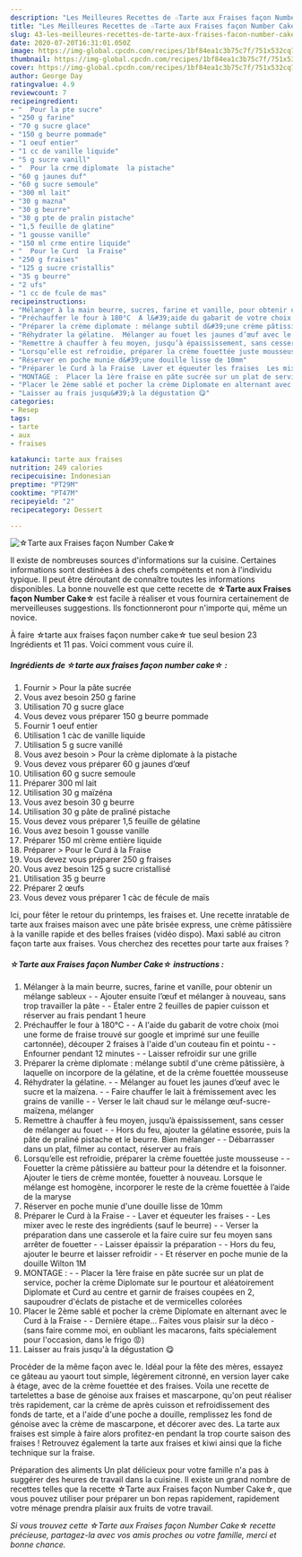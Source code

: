 ```yaml
---
description: "Les Meilleures Recettes de ☆Tarte aux Fraises façon Number Cake☆"
title: "Les Meilleures Recettes de ☆Tarte aux Fraises façon Number Cake☆"
slug: 43-les-meilleures-recettes-de-tarte-aux-fraises-facon-number-cake
date: 2020-07-20T16:31:01.050Z
image: https://img-global.cpcdn.com/recipes/1bf84ea1c3b75c7f/751x532cq70/☆tarte-aux-fraises-facon-number-cake☆-photo-principale-de-la-recette.jpg
thumbnail: https://img-global.cpcdn.com/recipes/1bf84ea1c3b75c7f/751x532cq70/☆tarte-aux-fraises-facon-number-cake☆-photo-principale-de-la-recette.jpg
cover: https://img-global.cpcdn.com/recipes/1bf84ea1c3b75c7f/751x532cq70/☆tarte-aux-fraises-facon-number-cake☆-photo-principale-de-la-recette.jpg
author: George Day
ratingvalue: 4.9
reviewcount: 7
recipeingredient:
- "  Pour la pte sucre"
- "250 g farine"
- "70 g sucre glace"
- "150 g beurre pommade"
- "1 oeuf entier"
- "1 cc de vanille liquide"
- "5 g sucre vanill"
- "  Pour la crme diplomate  la pistache"
- "60 g jaunes duf"
- "60 g sucre semoule"
- "300 ml lait"
- "30 g mazna"
- "30 g beurre"
- "30 g pte de pralin pistache"
- "1,5 feuille de glatine"
- "1 gousse vanille"
- "150 ml crme entire liquide"
- "  Pour le Curd  la Fraise"
- "250 g fraises"
- "125 g sucre cristallis"
- "35 g beurre"
- "2 ufs"
- "1 cc de fcule de mas"
recipeinstructions:
- "Mélanger à la main beurre, sucres, farine et vanille, pour obtenir un mélange sableux  Ajouter ensuite l’œuf et mélanger à nouveau, sans trop travailler la pâte  Étaler entre 2 feuilles de papier cuisson et réserver au frais pendant 1 heure"
- "Préchauffer le four à 180°C  A l&#39;aide du gabarit de votre choix (moi une forme de fraise trouvé sur google et imprimé sur une feuille cartonnée), découper 2 fraises à l&#39;aide d&#39;un couteau fin et pointu  Enfourner pendant 12 minutes  Laisser refroidir sur une grille"
- "Préparer la crème diplomate : mélange subtil d&#39;une crème pâtissière, à laquelle on incorpore de la gélatine, et de la crème fouettée mousseuse"
- "Réhydrater la gélatine.  Mélanger au fouet les jaunes d’œuf avec le sucre et la maïzena.  Faire chauffer le lait à frémissement avec les grains de vanille  Verser le lait chaud sur le mélange œuf-sucre-maïzena, mélanger"
- "Remettre à chauffer à feu moyen, jusqu’à épaississement, sans cesser de mélanger au fouet  Hors du feu, ajouter la gélatine essorée, puis la pâte de praliné pistache et le beurre. Bien mélanger  Débarrasser dans un plat, filmer au contact, réserver au frais"
- "Lorsqu’elle est refroidie, préparer la crème fouettée juste mousseuse  Fouetter la crème pâtissière au batteur pour la détendre et la foisonner. Ajouter le tiers de crème montée, fouetter à nouveau. Lorsque le mélange est homogène, incorporer le reste de la crème fouettée à l’aide de la maryse"
- "Réserver en poche munie d&#39;une douille lisse de 10mm"
- "Préparer le Curd à la Fraise  Laver et équeuter les fraises  Les mixer avec le reste des ingrédients (sauf le beurre)  Verser la préparation dans une casserole et la faire cuire sur feu moyen sans arrêter de fouetter  Laisser épaissir la préparation  Hors du feu, ajouter le beurre et laisser refroidir  Et réserver en poche munie de la douille Wilton 1M"
- "MONTAGE :  Placer la 1ère fraise en pâte sucrée sur un plat de service, pocher la crème Diplomate sur le pourtour et aléatoirement Diplomate et Curd au centre et garnir de fraises coupées en 2, saupoudrer d&#39;éclats de pistache et de vermicelles colorées"
- "Placer le 2ème sablé et pocher la crème Diplomate en alternant avec le Curd à la Fraise  Dernière étape... Faites vous plaisir sur la déco (sans faire comme moi, en oubliant les macarons, faits spécialement pour l&#39;occasion, dans le frigo 😡)"
- "Laisser au frais jusqu&#39;à la dégustation 😋"
categories:
- Resep
tags:
- tarte
- aux
- fraises

katakunci: tarte aux fraises 
nutrition: 249 calories
recipecuisine: Indonesian
preptime: "PT29M"
cooktime: "PT47M"
recipeyield: "2"
recipecategory: Dessert

---
```



![☆Tarte aux Fraises façon Number Cake☆](https://img-global.cpcdn.com/recipes/1bf84ea1c3b75c7f/751x532cq70/☆tarte-aux-fraises-facon-number-cake☆-photo-principale-de-la-recette.jpg)

Il existe de nombreuses sources d'informations sur la cuisine. Certaines informations sont destinées à des chefs compétents et non à l'individu typique. Il peut être déroutant de connaître toutes les informations disponibles. La bonne nouvelle est que cette recette de <strong> ☆Tarte aux Fraises façon Number Cake☆ </strong> est facile à réaliser et vous fournira certainement de merveilleuses suggestions. Ils fonctionneront pour n'importe qui, même un novice.

<!--inarticleads1-->

À faire ☆tarte aux fraises façon number cake☆ tue seul besion 23 Ingrédients et 11 pas. Voici comment vous cuire il.

##### Ingrédients de ☆tarte aux fraises façon number cake☆ :

1. Fournir  &gt; Pour la pâte sucrée
1. Vous avez besoin 250 g farine
1. Utilisation 70 g sucre glace
1. Vous devez vous préparer 150 g beurre pommade
1. Fournir 1 oeuf entier
1. Utilisation 1 càc de vanille liquide
1. Utilisation 5 g sucre vanillé
1. Vous avez besoin  &gt; Pour la crème diplomate à la pistache
1. Vous devez vous préparer 60 g jaunes d’œuf
1. Utilisation 60 g sucre semoule
1. Préparer 300 ml lait
1. Utilisation 30 g maïzéna
1. Vous avez besoin 30 g beurre
1. Utilisation 30 g pâte de praliné pistache
1. Vous devez vous préparer 1,5 feuille de gélatine
1. Vous avez besoin 1 gousse vanille
1. Préparer 150 ml crème entière liquide
1. Préparer  &gt; Pour le Curd à la Fraise
1. Vous devez vous préparer 250 g fraises
1. Vous avez besoin 125 g sucre cristallisé
1. Utilisation 35 g beurre
1. Préparer 2 œufs
1. Vous devez vous préparer 1 càc de fécule de maïs


Ici, pour fêter le retour du printemps, les fraises et. Une recette inratable de tarte aux fraises maison avec une pâte brisée express, une crème pâtissière à la vanille rapide et des belles fraises (vidéo dispo). Maxi sablé au citron façon tarte aux fraises. Vous cherchez des recettes pour tarte aux fraises ? 

<!--inarticleads2-->

##### ☆Tarte aux Fraises façon Number Cake☆ instructions :

1. Mélanger à la main beurre, sucres, farine et vanille, pour obtenir un mélange sableux -  - Ajouter ensuite l’œuf et mélanger à nouveau, sans trop travailler la pâte -  - Étaler entre 2 feuilles de papier cuisson et réserver au frais pendant 1 heure
1. Préchauffer le four à 180°C -  - A l&#39;aide du gabarit de votre choix (moi une forme de fraise trouvé sur google et imprimé sur une feuille cartonnée), découper 2 fraises à l&#39;aide d&#39;un couteau fin et pointu -  - Enfourner pendant 12 minutes -  - Laisser refroidir sur une grille
1. Préparer la crème diplomate : mélange subtil d&#39;une crème pâtissière, à laquelle on incorpore de la gélatine, et de la crème fouettée mousseuse
1. Réhydrater la gélatine. -  - Mélanger au fouet les jaunes d’œuf avec le sucre et la maïzena. -  - Faire chauffer le lait à frémissement avec les grains de vanille -  - Verser le lait chaud sur le mélange œuf-sucre-maïzena, mélanger
1. Remettre à chauffer à feu moyen, jusqu’à épaississement, sans cesser de mélanger au fouet -  - Hors du feu, ajouter la gélatine essorée, puis la pâte de praliné pistache et le beurre. Bien mélanger -  - Débarrasser dans un plat, filmer au contact, réserver au frais
1. Lorsqu’elle est refroidie, préparer la crème fouettée juste mousseuse -  - Fouetter la crème pâtissière au batteur pour la détendre et la foisonner. Ajouter le tiers de crème montée, fouetter à nouveau. Lorsque le mélange est homogène, incorporer le reste de la crème fouettée à l’aide de la maryse
1. Réserver en poche munie d&#39;une douille lisse de 10mm
1. Préparer le Curd à la Fraise -  - Laver et équeuter les fraises -  - Les mixer avec le reste des ingrédients (sauf le beurre) -  - Verser la préparation dans une casserole et la faire cuire sur feu moyen sans arrêter de fouetter -  - Laisser épaissir la préparation -  - Hors du feu, ajouter le beurre et laisser refroidir -  - Et réserver en poche munie de la douille Wilton 1M
1. MONTAGE : -  - Placer la 1ère fraise en pâte sucrée sur un plat de service, pocher la crème Diplomate sur le pourtour et aléatoirement Diplomate et Curd au centre et garnir de fraises coupées en 2, saupoudrer d&#39;éclats de pistache et de vermicelles colorées
1. Placer le 2ème sablé et pocher la crème Diplomate en alternant avec le Curd à la Fraise -  - Dernière étape... Faites vous plaisir sur la déco - (sans faire comme moi, en oubliant les macarons, faits spécialement pour l&#39;occasion, dans le frigo 😡)
1. Laisser au frais jusqu&#39;à la dégustation 😋


Procéder de la même façon avec le. Idéal pour la fête des mères, essayez ce gâteau au yaourt tout simple, légèrement citronné, en version layer cake à étage, avec de la crème fouettée et des fraises. Voila une recette de tartelettes a base de génoise aux fraises et mascarpone, qu&#39;on peut réaliser très rapidement, car la crème de après cuisson et refroidissement des fonds de tarte, et a l&#39;aide d&#39;une poche a douille, remplissez les fond de génoise avec la crème de mascarpone, et décorer avec des. La tarte aux fraises est simple à faire alors profitez-en pendant la trop courte saison des fraises ! Retrouvez également la tarte aux fraises et kiwi ainsi que la fiche technique sur la fraise. 

<!--inarticleads1-->

<p>
Préparation des aliments Un plat délicieux pour votre famille n'a pas à suggérer des heures de travail dans la cuisine. Il existe un grand nombre de recettes telles que la recette ☆Tarte aux Fraises façon Number Cake☆, que vous pouvez utiliser pour préparer un bon repas rapidement, rapidement votre ménage prendra plaisir aux fruits de votre travail.
</p>

<p>
<i>Si vous trouvez cette ☆Tarte aux Fraises façon Number Cake☆ recette précieuse, partagez-la avec vos amis proches ou votre famille, merci et bonne chance.</i>
</p>
